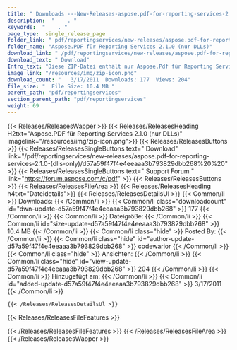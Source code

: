 ```yaml
---
title: " Downloads ---New-Releases-aspose.pdf-for-reporting-services-2.1.0-(nur-dlls) . "
description:  "    . " 
keywords:  "    . " 
page_type:  single_release_page
folder_link: " pdf/reportingservices/new-releases/aspose.pdf-for-reporting-services-2.1.0-(dlls-only)/"
folder_name: "Aspose.PDF für Reporting Services 2.1.0 (nur DLLs)"
download_link: " /pdf/reportingservices/new-releases/aspose.pdf-for-reporting-services-2.1.0-(dlls-only)/d57a59f47f4e4eeaaa3b793829dbb268"
download_text: " Download"
Intro_text: "Diese ZIP-Datei enthält nur Aspose.Pdf für Reporting Services-Assemblys. D..."
image_link: "/resources/img/zip-icon.png"
download_count: "   3/17/2011  Downloads: 177  Views: 204"
file_size: "  File Size: 10.4 MB "
parent_path: "pdf/reportingservices"
section_parent_path: "pdf/reportingservices"
weight: 69
---
```


{{< Releases/ReleasesWapper >}}
  {{< Releases/ReleasesHeading H2txt="Aspose.PDF für Reporting Services 2.1.0 (nur DLLs)" imagelink="/resources/img/zip-icon.png">}}
  {{< Releases/ReleasesButtons >}}
    {{< Releases/ReleasesSingleButtons text=" Download" link="/pdf/reportingservices/new-releases/aspose.pdf-for-reporting-services-2.1.0-(dlls-only)/d57a59f47f4e4eeaaa3b793829dbb268%20%20" >}}
    {{< Releases/ReleasesSingleButtons text=" Support Forum " link="https://forum.aspose.com/c/pdf" >}}
  {{< Releases/ReleasesButtons >}}
  {{< Releases/ReleasesFileArea >}}
    {{< Releases/ReleasesHeading h4txt="Dateidetails">}}
    {{< Releases/ReleasesDetailsUl >}}
            {{< Common/li >}} Downloads: {{< /Common/li >}}
      {{< Common/li class="downloadcount" id="dwn-update-d57a59f47f4e4eeaaa3b793829dbb268" >}} 177 {{< /Common/li >}}
      {{< Common/li >}} Dateigröße: {{< /Common/li >}}
      {{< Common/li id="size-update-d57a59f47f4e4eeaaa3b793829dbb268" >}} 10.4 MB {{< /Common/li >}} 
      {{< Common/li  class="hide" >}} Posted By: {{< /Common/li >}} 
      {{< Common/li class="hide" id="author-update-d57a59f47f4e4eeaaa3b793829dbb268" >}} codewarior {{< /Common/li >}}
      {{< Common/li class="hide" >}} Ansichten: {{< /Common/li >}}
      {{< Common/li class="hide" id="view-update-d57a59f47f4e4eeaaa3b793829dbb268" >}} 204 {{< /Common/li >}}
      {{< Common/li >}} Hinzugefügt am: {{< /Common/li >}}
      {{< Common/li id="added-update-d57a59f47f4e4eeaaa3b793829dbb268" >}} 3/17/2011 {{< /Common/li >}} 

    {{< /Releases/ReleasesDetailsUl >}}

  {{< Releases/ReleasesFileFeatures >}}
      
  {{< /Releases/ReleasesFileFeatures >}}
 {{< /Releases/ReleasesFileArea >}}
{{< /Releases/ReleasesWapper >}}



